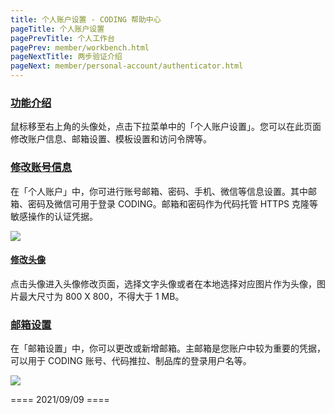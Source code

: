```yaml
---
title: 个人账户设置 - CODING 帮助中心
pageTitle: 个人账户设置
pagePrevTitle: 个人工作台
pagePrev: member/workbench.html
pageNextTitle: 两步验证介绍
pageNext: member/personal-account/authenticator.html
---
```


### [功能介绍](#intro)

鼠标移至右上角的头像处，点击下拉菜单中的「个人账户设置」。您可以在此页面修改账户信息、邮箱设置、模板设置和访问令牌等。

### [修改账号信息](#personal-info)

在「个人账户」中，你可进行账号邮箱、密码、手机、微信等信息设置。其中邮箱、密码及微信可用于登录 CODING。邮箱和密码作为代码托管 HTTPS 克隆等敏感操作的认证凭据。

![](https://help-assets.codehub.cn/enterprise/20210412173937.png)

#### [修改头像](#avatar)

点击头像进入头像修改页面，选择文字头像或者在本地选择对应图片作为头像，图片最大尺寸为 800 X 800，不得大于 1 MB。

### [邮箱设置](#email)

在「邮箱设置」中，你可以更改或新增邮箱。主邮箱是您账户中较为重要的凭据，可以用于 CODING 账号、代码推拉、制品库的登录用户名等。

![](https://help-assets.codehub.cn/enterprise/20210412174321.png)

==== 2021/09/09 ====
